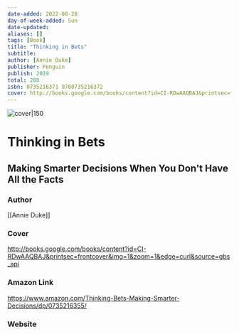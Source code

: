 ```yaml
---
date-added: 2022-08-28
day-of-week-added: Sun
date-updated: 
aliases: []
tags: [Book]
title: "Thinking in Bets"
subtitle: 
author: [Annie Duke]
publisher: Penguin
publish: 2019
total: 288
isbn: 0735216371 9780735216372
cover: http://books.google.com/books/content?id=CI-RDwAAQBAJ&printsec=frontcover&img=1&zoom=1&edge=curl&source=gbs_api
---
```


![cover|150](http://books.google.com/books/content?id=CI-RDwAAQBAJ&printsec=frontcover&img=1&zoom=1&edge=curl&source=gbs_api)
# Thinking in Bets
## Making Smarter Decisions When You Don't Have All the Facts


### Author
[[Annie Duke]]

### Cover
http://books.google.com/books/content?id=CI-RDwAAQBAJ&printsec=frontcover&img=1&zoom=1&edge=curl&source=gbs_api

### Amazon Link
https://www.amazon.com/Thinking-Bets-Making-Smarter-Decisions/dp/0735216355/


### Website